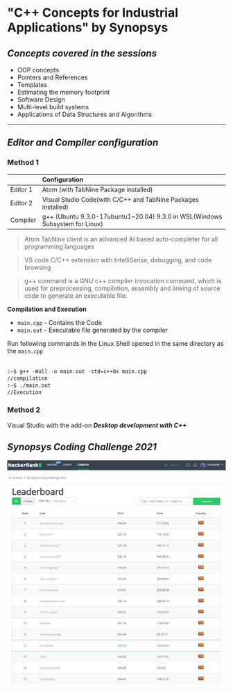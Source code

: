 # "C++ Concepts for Industrial Applications" by Synopsys

## *Concepts covered in the sessions*
  
- OOP concepts
- Pointers and References
- Templates
- Estimating the memory footprint
- Software Design
- Multi-level build systems
- Applications of Data Structures and Algorithms

---

## *Editor and Compiler configuration*

### Method 1

| |Configuration|
| :------------ | :---------- |
|Editor 1      | Atom (with TabNine Package installed)  |
|Editor 2|Visual Studio Code(with C/C++ and TabNine Packages installed)|
|Compiler |g++ (Ubuntu 9.3.0-17ubuntu1~20.04) 9.3.0 in WSL(Windows Subsystem for Linux)|



> Atom TabNine client is an advanced AI based auto-completer for all programming languages

> VS code C/C++ extension with IntelliSense, debugging, and code browsing

> g++ command is a GNU c++ compiler invocation command, which is used for preprocessing, compilation, assembly and linking of source code to generate an executable file.

**Compilation and Execution**

* `main.cpp` - Contains the Code
* `main.out` - Executable file generated by the compiler

Run following commands in the Linux Shell opened in the same directory as the `main.cpp`

```

:~$ g++ -Wall -o main.out -std=c++0x main.cpp                      //compilation
:~$ ./main.out                                                     //Execution

```

### Method 2

Visual Studio with the add-on ***Desktop development with C++***

## *Synopsys Coding Challenge 2021*

![](figures/leaderboard.jpeg)
